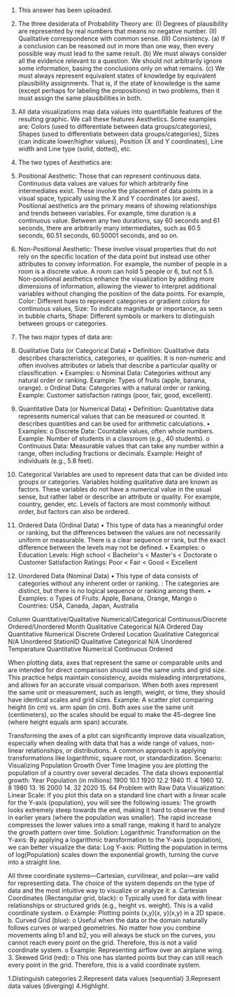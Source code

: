 1. This answer has been uploaded.   

2. The three desiderata of Probability Theory are:
(I) Degrees of plausibility are represented by real numbers that means no negative number. 
(II) Qualitative correspondence with common sense.
(III) Consistency.
(a) If a conclusion can be reasoned out in more than one way, then every possible way must lead to the same result.
(b) We must always consider all the evidence relevant to a question. We should not arbitrarily ignore some information, basing the conclusions only on what remains.
(c) We must always represent equivalent states of knowledge by equivalent plausibility assignments. That is, if the state of knowledge is the same (except perhaps for labeling the propositions) in two problems, then it must assign the same plausibilities in both.  

3. All data visualizations map data values into quantifiable features of the resulting graphic. We call these features Aesthetics. Some examples are: Colors (used to differentiate between data groups/categories), Shapes (used to differentiate between data groups/categories),  Sizes (can indicate lower/higher values), Position (X and Y coordinates), Line width and Line type (solid, dotted), etc.   

4. The two types of Aesthetics are: 
1. Positional Aesthetic: Those that can represent continuous data. Continuous data values are values for which arbitrarily fine intermediates exist. These involve the placement of data points in a visual space, typically using the X and Y coordinates (or axes). Positional aesthetics are the primary means of showing relationships and trends between variables.
For example, time duration is a continuous value. Between any two durations, say 60 seconds and 61 seconds, there are arbitrarily many intermediates, such as 60.5 seconds, 60.51 seconds, 60.50001 seconds, and so on. 
2. Non-Positional Aesthetic: These involve visual properties that do not rely on the specific location of the data point but instead use other attributes to convey information.
For example, the number of people in a room is a discrete value. A room can hold 5 people or 6, but not 5.5. Non-positional aesthetics enhance the visualization by adding more dimensions of information, allowing the viewer to interpret additional variables without changing the position of the data points. For example, Color: Different hues to represent categories or gradient colors for continuous values, Size: To indicate magnitude or importance, as seen in bubble charts, Shape: Different symbols or markers to distinguish between groups or categories.

5. The two major types of data are:
1. Qualitative Data (or Categorical Data)
•	Definition: Qualitative data describes characteristics, categories, or qualities. It is non-numeric and often involves attributes or labels that describe a particular quality or classification.
•	Examples:
o	Nominal Data: Categories without any natural order or ranking. Example: Types of fruits (apple, banana, orange).
o	Ordinal Data: Categories with a natural order or ranking. Example: Customer satisfaction ratings (poor, fair, good, excellent).
2. Quantitative Data (or Numerical Data)
•	Definition: Quantitative data represents numerical values that can be measured or counted. It describes quantities and can be used for arithmetic calculations.
•	Examples:
o	Discrete Data: Countable values, often whole numbers. Example: Number of students in a classroom (e.g., 40 students).
o	Continuous Data: Measurable values that can take any number within a range, often including fractions or decimals. Example: Height of individuals (e.g., 5.8 feet).

6. Categorical Variables are used to represent data that can be divided into groups or categories. Variables holding qualitative data are known as factors. These variables do not have a numerical value in the usual sense, but rather label or describe an attribute or quality. For example, country, gender, etc. Levels of factors are most commonly without order, but factors can also be ordered.  

1. Ordered Data (Ordinal Data)
•	This type of data has a meaningful order or ranking, but the differences between the values are not necessarily uniform or measurable. There is a clear sequence or rank, but the exact difference between the levels may not be defined.
•	Examples:
o	Education Levels: High school < Bachelor's < Master's < Doctorate
o	Customer Satisfaction Ratings: Poor < Fair < Good < Excellent
 2. Unordered Data (Nominal Data)
•	This type of data consists of categories without any inherent order or ranking. : The categories are distinct, but there is no logical sequence or ranking among them.
•	Examples:
o	Types of Fruits: Apple, Banana, Orange, Mango
o	Countries: USA, Canada, Japan, Australia

Column	Quantitative/Qualitative	Numerical/Categorical	Continuous/Discrete	Ordered/Unordered
Month	  Qualitative	                Categorical	              N/A	            Ordered
Day	    Quantitative	              Numerical	              Discrete	        Ordered
Location Qualitative	              Categorical	              N/A	            Unordered
StationID Qualitative	              Categorical	              N/A	            Unordered
Temperature	Quantitative	          Numerical	              Continuous	      Ordered

When plotting data, axes that represent the same or comparable units and are intended for direct comparison should use the same units and grid size. This practice helps maintain consistency, avoids misleading interpretations, and allows for an accurate visual comparison. When both axes represent the same unit or measurement, such as length, weight, or time, they should have identical scales and grid sizes. Example: A scatter plot comparing height (in cm) vs. arm span (in cm). Both axes use the same unit (centimeters), so the scales should be equal to make the 45-degree line (where height equals arm span) accurate.

Transforming the axes of a plot can significantly improve data visualization, especially when dealing with data that has a wide range of values, non-linear relationships, or distributions. A common approach is applying transformations like logarithmic, square root, or standardization. Scenario: Visualizing Population Growth Over Time
Imagine you are plotting the population of a country over several decades. The data shows exponential growth:
Year	Population (in millions)
1900	10.1
1920	12.2
1940	11.	4
1960	12.	8
1980	13.	16
2000	14.	32
2020	15.	64
Problem with Raw Data Visualization:
Linear Scale: If you plot this data on a standard line chart with a linear scale for the Y-axis (population), you will see the following issues:
The growth looks extremely steep towards the end, making it hard to observe the trend in earlier years (where the population was smaller).
The rapid increase compresses the lower values into a small range, making it hard to analyze the growth pattern over time.
Solution: Logarithmic Transformation on the Y-axis:
By applying a logarithmic transformation to the Y-axis (population), we can better visualize the data:
Log Y-axis: Plotting the population in terms of log⁡(Population) scales down the exponential growth, turning the curve into a straight line.

All three coordinate systems—Cartesian, curvilinear, and polar—are valid for representing data. The choice of the system depends on the type of data and the most intuitive way to visualize or analyze it:
a.	Cartesian Coordinates (Rectangular grid, black):
o	Typically used for data with linear relationships or structured grids (e.g., height vs. weight). This is a valid coordinate system.
o	Example: Plotting points (x,y)(x, y)(x,y) in a 2D space.
b.	Curved Grid (blue):
o	Useful when the data or the domain naturally follows curves or warped geometries. No matter how you combine movements aling b1 and b2, you will always be stuck on the curves, you cannot reach every point on the grid. Therefore, this is not a valid coordinate system.
o	Example: Representing airflow over an airplane wing.
3.	Skewed Grid (red):
o	This one has slanted points but they can still reach every point in the grid. Therefore, this is a valid coordinate system.

1.Distinguish categories 2.Represent data values (sequential) 3.Represent data values (diverging) 4.Highlight.
